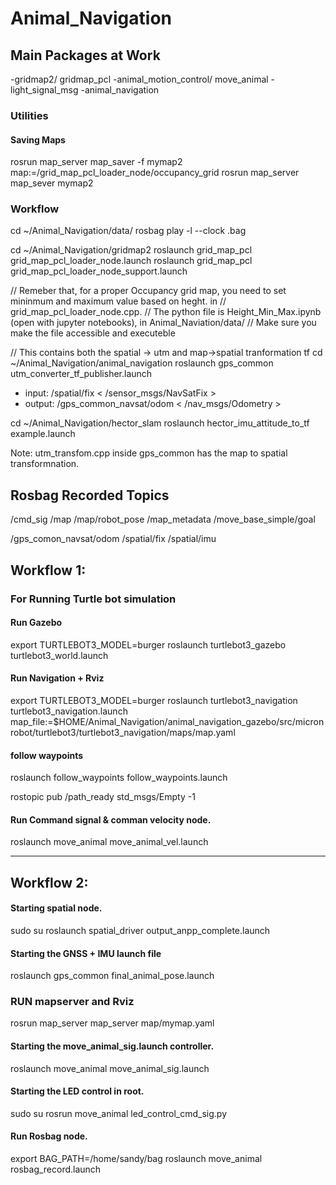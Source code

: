 # Animal_Navigation
## Main Packages at Work
-gridmap2/ gridmap_pcl
-animal_motion_control/ move_animal
-light_signal_msg
-animal_navigation 

### Utilities 
#### Saving Maps 
rosrun map_server map_saver -f mymap2 map:=/grid_map_pcl_loader_node/occupancy_grid
rosrun map_server map_sever mymap2

### Workflow 

cd ~/Animal_Navigation/data/
rosbag play -l --clock .bag

cd ~/Animal_Navigation/gridmap2
roslaunch grid_map_pcl grid_map_pcl_loader_node.launch
roslaunch grid_map_pcl grid_map_pcl_loader_node_support.launch

// Remeber that, for a proper Occupancy grid map, you need to set mininmum and maximum value based on heght. in 
// grid_map_pcl_loader_node.cpp. 
// The python file is Height_Min_Max.ipynb (open with jupyter notebooks), in Animal_Naviation/data/
// Make sure you make the file accessible and executeble 

// This contains both the spatial -> utm and map->spatial tranformation tf
cd ~/Animal_Navigation/animal_navigation
roslaunch gps_common utm_converter_tf_publisher.launch
- input: /spatial/fix  < /sensor_msgs/NavSatFix >
- output: /gps_common_navsat/odom < /nav_msgs/Odometry >


cd ~/Animal_Navigation/hector_slam
roslaunch hector_imu_attitude_to_tf example.launch



Note: utm_transfom.cpp inside gps_common has the map to spatial transformnation. 

## Rosbag Recorded Topics 
/cmd_sig
/map
/map/robot_pose
/map_metadata
/move_base_simple/goal

/gps_comon_navsat/odom
/spatial/fix
/spatial/imu


## Workflow 1:
### For Running Turtle bot simulation 
#### Run Gazebo 
export TURTLEBOT3_MODEL=burger
roslaunch turtlebot3_gazebo turtlebot3_world.launch 

#### Run Navigation + Rviz 
export TURTLEBOT3_MODEL=burger
roslaunch turtlebot3_navigation turtlebot3_navigation.launch map_file:=$HOME/Animal_Navigation/animal_navigation_gazebo/src/micronrobot/turtlebot3/turtlebot3_navigation/maps/map.yaml

#### follow waypoints
roslaunch follow_waypoints follow_waypoints.launch 

rostopic pub /path_ready std_msgs/Empty -1

#### Run Command signal & comman velocity node. 
<!-- - Check if the node is subscribing to AMCL signal .  -->
roslaunch move_animal move_animal_vel.launch




___ 
## Workflow 2:
#### Starting spatial node.
sudo su
roslaunch spatial_driver output_anpp_complete.launch

#### Starting the GNSS + IMU launch file
roslaunch gps_common final_animal_pose.launch


### RUN mapserver and Rviz 
rosrun map_server map_server map/mymap.yaml

#### Starting the move_animal_sig.launch controller. 
<!-- Check if the node is subscribing to /map/robot_pose signal -->
roslaunch move_animal move_animal_sig.launch

#### Starting the LED control in root. 
sudo su
rosrun move_animal led_control_cmd_sig.py 

#### Run Rosbag node. 
export BAG_PATH=/home/sandy/bag
roslaunch move_animal rosbag_record.launch



